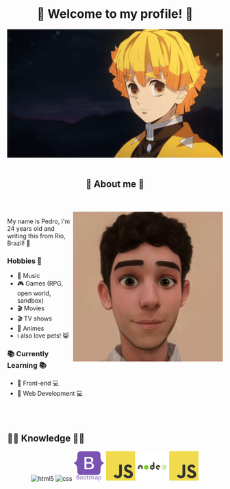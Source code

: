 <div align="center">
<h1 align="center"> 👋 Welcome to my profile! 👋 </h1>
<img src="assets/zenitsu.gif" alt="gif zenitsu" height="300" width="600">
</div>
<br>

<div>
<h2 align="center">📝 About me 📝</h2>
<br>
<br>

<img align="right" src="assets/me.jpg" alt="me!" width="350" height="350">


<p> My name is Pedro, i'm 24 years old and writing this from Rio, Brazil! 🍻</p>
<h3> Hobbies 💜</h3>
<ul>
    <li> 🎵 Music </li>
    <li> 🎮 Games (RPG, open world, sandbox) </li>
    <li> 🎬 Movies </li>
    <li> 🎬 TV shows </li>
    <li> 👾 Animes </li>
    <li> i also love pets! 😸</li>
</ul>

<h3> 📚 Currently Learning 📚</h3>

<ul>
    <li> 📱 Front-end 💻 </li>
    <li> 📱 Web Development 💻 </li>
</ul>


</div>
<br>
<br>

<div>
<h2 align="left">👨‍💻 Knowledge 👨‍💻</h2>

<div align="center">
<img src="https://<span></span>github.com/devicons/devicon/blob/master/icons/html5/html5-original-wordmark.svg" width="70" alt ="html5">
<img src="https://<span></span>github.com/devicons/devicon/blob/master/icons/css3/css3-original-wordmark.svg" width="70" alt ="css">
<img src="https://github.com/devicons/devicon/blob/master/icons/bootstrap/bootstrap-plain-wordmark.svg" width="70" alt ="bootstrap">
<img src="https://github.com/devicons/devicon/blob/master/icons/javascript/javascript-original.svg" width="70" alt ="javascript">
<img src="https://github.com/devicons/devicon/blob/master/icons/nodejs/nodejs-original-wordmark.svg" width="70" alt ="nodejs">
<img src="https://github.com/devicons/devicon/blob/master/icons/javascript/javascript-original.svg" width="70" alt ="javascript">

</div>

</div>
</body>
